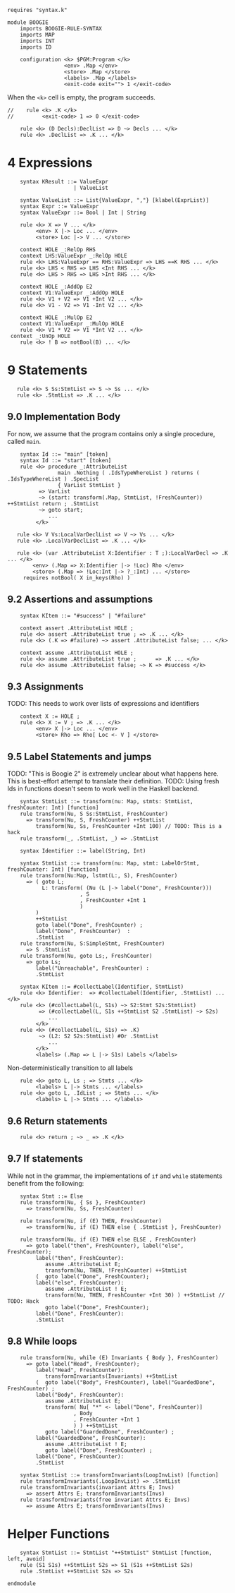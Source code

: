 ```k
requires "syntax.k"

module BOOGIE
    imports BOOGIE-RULE-SYNTAX
    imports MAP
    imports INT
    imports ID

    configuration <k> $PGM:Program </k>
                  <env> .Map </env>
                  <store> .Map </store>
                  <labels> .Map </labels>
                  <exit-code exit=""> 1 </exit-code>
```

When the `<k>` cell is empty, the program succeeds.

```k
//    rule <k> .K </k>
//         <exit-code> 1 => 0 </exit-code>
```

```k
    rule <k> (D Decls):DeclList => D ~> Decls ... </k>
    rule <k> .DeclList => .K ... </k>
```

4 Expressions
=============

```k
    syntax KResult ::= ValueExpr
                     | ValueList

    syntax ValueList ::= List{ValueExpr, ","} [klabel(ExprList)]
    syntax Expr ::= ValueExpr
    syntax ValueExpr ::= Bool | Int | String

    rule <k> X => V ... </k>
         <env> X |-> Loc ... </env>
         <store> Loc |-> V ... </store>

    context HOLE _:RelOp RHS
    context LHS:ValueExpr _:RelOp HOLE
    rule <k> LHS:ValueExpr == RHS:ValueExpr => LHS ==K RHS ... </k>
    rule <k> LHS < RHS => LHS <Int RHS ... </k>
    rule <k> LHS > RHS => LHS >Int RHS ... </k>

    context HOLE _:AddOp E2
    context V1:ValueExpr _:AddOp HOLE
    rule <k> V1 + V2 => V1 +Int V2 ... </k>
    rule <k> V1 - V2 => V1 -Int V2 ... </k>

    context HOLE _:MulOp E2
    context V1:ValueExpr _:MulOp HOLE
    rule <k> V1 * V2 => V1 *Int V2 ... </k>
 context _:UnOp HOLE
    rule <k> ! B => notBool(B) ... </k>
```

9 Statements
============

```k
   rule <k> S Ss:StmtList => S ~> Ss ... </k>
   rule <k> .StmtList => .K ... </k>
```

9.0 Implementation Body
-----------------------

For now, we assume that the program contains only a single procedure, called `main`.

```k
    syntax Id ::= "main" [token]
    syntax Id ::= "start" [token]
    rule <k> procedure _:AttributeList
                main .Nothing ( .IdsTypeWhereList ) returns ( .IdsTypeWhereList ) .SpecList
                { VarList StmtList }
          => VarList
          ~> (start: transform(.Map, StmtList, !FreshCounter)) ++StmtList return ; .StmtList
          ~> goto start;
             ...
         </k>
```

```k
   rule <k> V Vs:LocalVarDeclList => V ~> Vs ... </k>
   rule <k> .LocalVarDeclList => .K ... </k>

   rule <k> (var .AttributeList X:Identifier : T ;):LocalVarDecl => .K ... </k>
        <env> (.Map => X:Identifier |-> !Loc) Rho </env>
        <store> (.Map => !Loc:Int |-> ?_:Int) ... </store>
     requires notBool( X in_keys(Rho) )
```

9.2 Assertions and assumptions
------------------------------

```k
    syntax KItem ::= "#success" | "#failure"
```

```k
    context assert .AttributeList HOLE ;
    rule <k> assert .AttributeList true ; => .K ... </k>
    rule <k> (.K => #failure) ~> assert .AttributeList false; ... </k>
```

```k
    context assume .AttributeList HOLE ;
    rule <k> assume .AttributeList true ;      => .K ... </k>
    rule <k> assume .AttributeList false; ~> K => #success </k>
```

9.3 Assignments
---------------

TODO: This needs to work over lists of expressions and identifiers

```k
    context X := HOLE ;
    rule <k> X := V ; => .K ... </k>
         <env> X |-> Loc ... </env>
         <store> Rho => Rho[ Loc <- V ] </store>
```

9.5 Label Statements and jumps
------------------------------

TODO: "This is Boogie 2" is extremely unclear about what happens here.
This is best-effort attempt to translate their definition.
TODO: Using fresh Ids in functions doesn't seem to work well in the Haskell
backend.

```k
    syntax StmtList ::= transform(nu: Map, stmts: StmtList, freshCounter: Int) [function]
    rule transform(Nu, S Ss:StmtList, FreshCounter)
      => transform(Nu, S, FreshCounter) ++StmtList
         transform(Nu, Ss, FreshCounter +Int 100) // TODO: This is a hack
    rule transform(_, .StmtList, _) => .StmtList

    syntax Identifier ::= label(String, Int)

    syntax StmtList ::= transform(nu: Map, stmt: LabelOrStmt, freshCounter: Int) [function]
    rule transform(Nu:Map, lstmt(L:, S), FreshCounter)
      => ( goto L;
           L: transform( (Nu (L |-> label("Done", FreshCounter)))
                       , S
                       , FreshCounter +Int 1
                       )
         )
         ++StmtList
         goto label("Done", FreshCounter) ;
         label("Done", FreshCounter)  :
         .StmtList
    rule transform(Nu, S:SimpleStmt, FreshCounter)
      => S .StmtList
    rule transform(Nu, goto Ls;, FreshCounter)
      => goto Ls;
         label("Unreachable", FreshCounter) :
         .StmtList
```

```k
    syntax KItem ::= #collectLabel(Identifier, StmtList)
    rule <k> Identifier:  => #collectLabel(Identifier, .StmtList) ... </k>
    rule <k> (#collectLabel(L, S1s) ~> S2:Stmt S2s:StmtList)
          => (#collectLabel(L, S1s ++StmtList S2 .StmtList) ~> S2s)
             ...
         </k>
    rule <k> (#collectLabel(L, S1s) => .K)
          ~> (L2: S2 S2s:StmtList) #Or .StmtList
             ...
         </k>
         <labels> (.Map => L |-> S1s) Labels </labels>
```

Non-deterministically transition to all labels

```k
    rule <k> goto L, Ls ; => Stmts ... </k>
         <labels> L |-> Stmts ... </labels>
    rule <k> goto L, .IdList ; => Stmts ... </k>
         <labels> L |-> Stmts ... </labels>
```

9.6 Return statements
---------------------

```k
    rule <k> return ; ~> _ => .K </k>
```

9.7 If statements
-----------------

While not in the grammar, the implementations of `if` and `while` statements
benefit from the following:

```k
    syntax Stmt ::= Else
    rule transform(Nu, { Ss }, FreshCounter)
      => transform(Nu, Ss, FreshCounter)
```

```k
    rule transform(Nu, if (E) THEN, FreshCounter)
      => transform(Nu, if (E) THEN else { .StmtList }, FreshCounter)
      
    rule transform(Nu, if (E) THEN else ELSE , FreshCounter)
      => goto label("then", FreshCounter), label("else", FreshCounter);
         label("then", FreshCounter):
            assume .AttributeList E;
            transform(Nu, THEN, !FreshCounter) ++StmtList
         (  goto label("Done", FreshCounter);
         label("else", FreshCounter):
            assume .AttributeList ! E;
            transform(Nu, THEN, FreshCounter +Int 30) ) ++StmtList // TODO: Hack
            goto label("Done", FreshCounter);
         label("Done", FreshCounter):
         .StmtList
```

9.8 While loops
---------------

```k
    rule transform(Nu, while (E) Invariants { Body }, FreshCounter)
      => goto label("Head", FreshCounter);
         label("Head", FreshCounter):
            transformInvariants(Invariants) ++StmtList
         (  goto label("Body", FreshCounter), label("GuardedDone", FreshCounter) ;
         label("Body", FreshCounter):
            assume .AttributeList E;
            transform( Nu[ "*" <- label("Done", FreshCounter)]
                     , Body
                     , FreshCounter +Int 1
                     ) ) ++StmtList
            goto label("GuardedDone", FreshCounter) ;
         label("GuardedDone", FreshCounter):
            assume .AttributeList ! E;
            goto label("Done", FreshCounter) ;
         label("Done", FreshCounter):
         .StmtList

    syntax StmtList ::= transformInvariants(LoopInvList) [function]
    rule transformInvariants(.LoopInvList) => .StmtList
    rule transformInvariants(invariant Attrs E; Invs)
      => assert Attrs E; transformInvariants(Invs)
    rule transformInvariants(free invariant Attrs E; Invs)
      => assume Attrs E; transformInvariants(Invs)
```

Helper Functions
================

```k
    syntax StmtList ::= StmtList "++StmtList" StmtList [function, left, avoid]
    rule (S1 S1s) ++StmtList S2s => S1 (S1s ++StmtList S2s)
    rule .StmtList ++StmtList S2s => S2s
```

```k
endmodule
```
